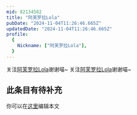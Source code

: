 ```yaml
---
mid: 82134582
title: "阿芙罗拉Lola"
pubDate: "2024-11-04T11:26:46.665Z"
updatedDate: "2024-11-04T11:26:46.665Z"
profile:
  {
    Nickname: ["阿芙罗拉Lola"],
  }
---
```


关注[阿芙罗拉Lola](https://space.bilibili.com/82134582)谢谢喵~ 关注[阿芙罗拉Lola](https://space.bilibili.com/82134582)谢谢喵~

## 此条目有待补充
你可以在[这里](https://github.com/Yuhanawa/VTuber.ICU-Content/edit/master/v/阿芙罗拉Lola/index.md)编辑本文
